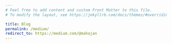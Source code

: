 ```yaml
---
# Feel free to add content and custom Front Matter to this file.
# To modify the layout, see https://jekyllrb.com/docs/themes/#overriding-theme-defaults

title: Blog
permalink: /medium/
redirect_to: https://medium.com/@mahajan
---
```

